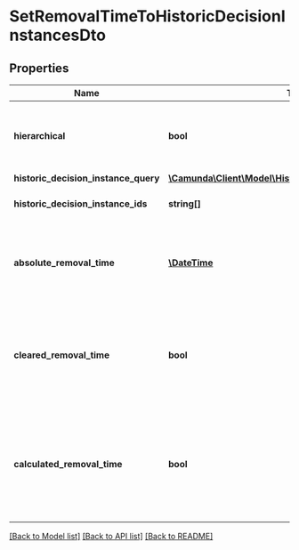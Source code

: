 # SetRemovalTimeToHistoricDecisionInstancesDto

## Properties
Name | Type | Description | Notes
------------ | ------------- | ------------- | -------------
**hierarchical** | **bool** | Sets the removal time to all historic decision instances in the hierarchy. Value may only be &#x60;true&#x60;, as &#x60;false&#x60; is the default behavior. | [optional] 
**historic_decision_instance_query** | [**\Camunda\Client\Model\HistoricDecisionInstanceQueryDto**](HistoricDecisionInstanceQueryDto.md) |  | [optional] 
**historic_decision_instance_ids** | **string[]** | The ids of the historic decision instances to set the removal time for. | [optional] 
**absolute_removal_time** | [**\DateTime**](\DateTime.md) | The date for which the instances shall be removed. Value may not be &#x60;null&#x60;.  **Note:** Cannot be set in conjunction with &#x60;clearedRemovalTime&#x60; or &#x60;calculatedRemovalTime&#x60;. | [optional] 
**cleared_removal_time** | **bool** | Sets the removal time to &#x60;null&#x60;. Value may only be &#x60;true&#x60;, as &#x60;false&#x60; is the default behavior.  **Note:** Cannot be set in conjunction with &#x60;absoluteRemovalTime&#x60; or &#x60;calculatedRemovalTime&#x60;. | [optional] 
**calculated_removal_time** | **bool** | The removal time is calculated based on the engine&#x27;s configuration settings. Value may only be &#x60;true&#x60;, as &#x60;false&#x60; is the default behavior.  **Note:** Cannot be set in conjunction with &#x60;absoluteRemovalTime&#x60; or &#x60;clearedRemovalTime&#x60;. | [optional] 

[[Back to Model list]](../../README.md#documentation-for-models) [[Back to API list]](../../README.md#documentation-for-api-endpoints) [[Back to README]](../../README.md)

